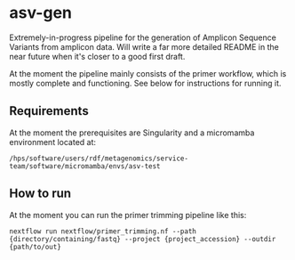 # asv-gen

Extremely-in-progress pipeline for the generation of Amplicon Sequence Variants from amplicon data. Will write a far more detailed README in the near future when it's closer to a good first draft.

At the moment the pipeline mainly consists of the primer workflow, which is mostly complete and functioning. See below for instructions for running it.

## Requirements

At the moment the prerequisites are Singularity and a micromamba environment located at:

`/hps/software/users/rdf/metagenomics/service-team/software/micromamba/envs/asv-test`

## How to run

At the moment you can run the primer trimming pipeline like this:

`nextflow run nextflow/primer_trimming.nf --path {directory/containing/fastq} --project {project_accession} --outdir {path/to/out}`

